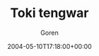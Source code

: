 ---
title: 'Toki tengwar'
posts: 2
hash: 't208'
author: 'Goren'
date: 2004-05-10T17:18:00+00:00
sources:
  - http://forums.tokipona.org/viewtopic.php%3Ft=208.html
---